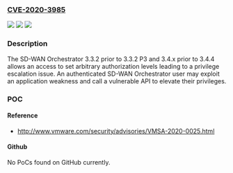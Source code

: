 ### [CVE-2020-3985](https://cve.mitre.org/cgi-bin/cvename.cgi?name=CVE-2020-3985)
![](https://img.shields.io/static/v1?label=Product&message=VMware%20SD-WAN%20Orchestrator&color=blue)
![](https://img.shields.io/static/v1?label=Version&message=VMware%20SD-WAN%20Orchestrator%203.3.2%20prior%20to%203.3.2%20P3%20and%203.4.x%20prior%20to%203.4.4.%20&color=brightgreen)
![](https://img.shields.io/static/v1?label=Vulnerability&message=Information%20Disclosure&color=brightgreen)

### Description

The SD-WAN Orchestrator 3.3.2 prior to 3.3.2 P3 and 3.4.x prior to 3.4.4 allows an access to set arbitrary authorization levels leading to a privilege escalation issue. An authenticated SD-WAN Orchestrator user may exploit an application weakness and call a vulnerable API to elevate their privileges.

### POC

#### Reference
- http://www.vmware.com/security/advisories/VMSA-2020-0025.html

#### Github
No PoCs found on GitHub currently.

